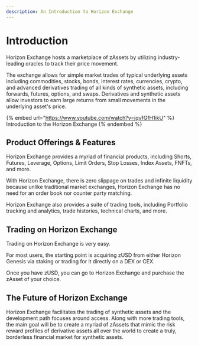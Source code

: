 ```yaml
---
description: An Introduction to Horizon Exchange
---
```


# Introduction

Horizon Exchange hosts a marketplace of zAssets by utilizing industry-leading oracles to track their price movement.

The exchange allows for simple market trades of typical underlying assets including commodities, stocks, bonds, interest rates, currencies, crypto, and advanced derivatives trading of all kinds of synthetic assets, including forwards, futures, options, and swaps. Derivatives and synthetic assets allow investors to earn large returns from small movements in the underlying asset's price.

{% embed url="https://www.youtube.com/watch?v=jqvfGfH1ikU" %}
Introduction to the Horizon Exchange
{% endembed %}

## Product Offerings & Features

Horizon Exchange provides a myriad of financial products, including Shorts, Futures, Leverage, Options, Limit Orders, Stop Losses, Index Assets, FNFTs, and more.

With Horizon Exchange, there is zero slippage on trades and infinite liquidity because unlike traditional market exchanges, Horizon Exchange has no need for an order book nor counter party matching.

Horizon Exchange also provides a suite of trading tools, including Portfolio tracking and analytics, trade histories, technical charts, and more.

## Trading on Horizon Exchange

Trading on Horizon Exchange is very easy.

For most users, the starting point is acquiring zUSD from either Horizon Genesis via staking or trading for it directly on a DEX or CEX.

Once you have zUSD, you can go to Horizon Exchange and purchase the zAsset of your choice.



## The Future of Horizon Exchange

Horizon Exchange facilitates the trading of synthetic assets and the development path focuses around access. Along with more trading tools, the main goal will be to create a myriad of zAssets that mimic the risk reward profiles of derivative assets all over the world to create a truly, borderless financial market for synthetic assets.
